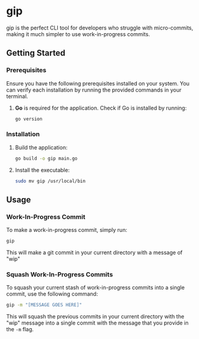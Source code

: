 # gip

gip is the perfect CLI tool for developers who struggle with micro-commits, making it much simpler to use work-in-progress commits.

## Getting Started

### Prerequisites

Ensure you have the following prerequisites installed on your system. You can verify each installation by running the provided commands in your terminal.

1. **Go** is required for the application. Check if Go is installed by running:

   ```bash
   go version
   ```

### Installation

1. Build the application:

   ```bash
   go build -o gip main.go
   ```

2. Install the executable:

   ```bash
   sudo mv gip /usr/local/bin
   ```

## Usage

### Work-In-Progress Commit

To make a work-in-progress commit, simply run:

```bash
gip
```

This will make a git commit in your current directory with a message of "wip"

### Squash Work-In-Progress Commits

To squash your current stash of work-in-progress commits into a single commit, use the following command:

```bash
gip -m "[MESSAGE GOES HERE]"
```

This will squash the previous commits in your current directory with the "wip" message into a single commit with the message that you provide in the `-m` flag.

